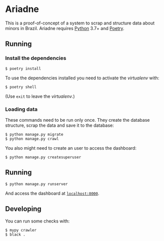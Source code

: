 # Ariadne

This is a proof-of-concept of a system to scrap and structure data about minors in Brazil. Ariadne requires [Python](https://python.org) 3.7+ and [Poetry](https://python-poetry.org/).

## Running

### Install the dependencies

```console
$ poetry install
```

To use the dependencies installed you need to activate the _virtualenv_ with:

```console
$ poetry shell
```

(Use `exit` to leave the _virtualenv_.)

### Loading data

These commands need to be run only once. They create the database structure, scrap the data and save it to the database:

```console
$ python manage.py migrate
$ python manage.py crawl
```

You also might need to create an user to access the dashboard:

```console
$ python manage.py createsuperuser
```

## Running

```console
$ python manage.py runserver
```

And access the dashboard at [`localhost:8000`](http://localhost:8000).

## Developing

You can run some checks with:

```console
$ mypy crawler
$ black .
```
